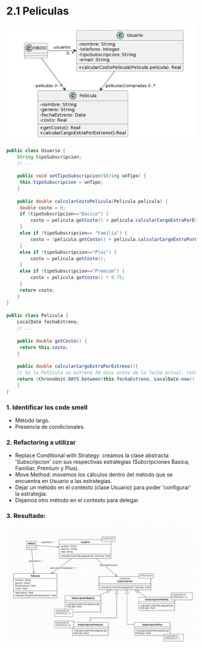 # 2.1 Peliculas

![alt text](.\UMLyArchivos\image-9.png)

```java
public class Usuario {
    String tipoSubscripcion;
    // ...

    public void setTipoSubscripcion(String unTipo) {
   	 this.tipoSubscripcion = unTipo;
    }
    
    public double calcularCostoPelicula(Pelicula pelicula) {
   	 double costo = 0;
   	 if (tipoSubscripcion=="Basico") {
   		 costo = pelicula.getCosto() + pelicula.calcularCargoExtraPorEstreno();
   	 }
   	 else if (tipoSubscripcion== "Familia") {
   		 costo = (pelicula.getCosto() + pelicula.calcularCargoExtraPorEstreno()) * 0.90;
   	 }
   	 else if (tipoSubscripcion=="Plus") {
   		 costo = pelicula.getCosto();
   	 }
   	 else if (tipoSubscripcion=="Premium") {
   		 costo = pelicula.getCosto() * 0.75;
   	 }
   	 return costo;
    }
}

public class Pelicula {
    LocalDate fechaEstreno;
    // ...

    public double getCosto() {
   	 return this.costo;
    }
    
    public double calcularCargoExtraPorEstreno(){
	// Si la Película se estrenó 30 días antes de la fecha actual, retorna un cargo de 0$, caso contrario, retorna un cargo extra de 300$
   	return (ChronoUnit.DAYS.between(this.fechaEstreno, LocalDate.now()) ) > 30 ? 0 : 300;
    }
}

```

### 1. Identificar los code smell
- Método largo.
- Presencia de condicionales.

### 2. Refactoring a utilizar
- Replace Conditional with Strategy: creamos la clase abstracta 'Subscripcion' con sus respectivas estrategias (Subcripciones Basica, Familiar, Premium y Plus).
- Move Method: movemos los cálculos dentro del método que se encuentra en Usuario a las estrategias.
- Dejar un método en el contexto (clase Usuario) para poder 'configurar' la estrategia.
- Dejamos otro método en el contexto para delegar.

### 3. Resultado:

![alt text](.\UMLyArchivos\image-10.png)
  